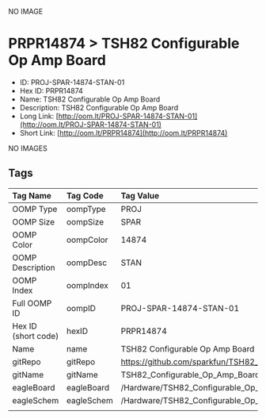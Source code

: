 


  
NO IMAGE  
# PRPR14874 > TSH82 Configurable Op Amp Board

- ID: PROJ-SPAR-14874-STAN-01
- Hex ID: PRPR14874
- Name: TSH82 Configurable Op Amp Board
- Description: TSH82 Configurable Op Amp Board
- Long Link: [http://oom.lt/PROJ-SPAR-14874-STAN-01](http://oom.lt/PROJ-SPAR-14874-STAN-01)
- Short Link: [http://oom.lt/PRPR14874](http://oom.lt/PRPR14874)
  
NO IMAGES  
## Tags
  

|Tag Name|Tag Code|Tag Value|
| :--- | :--- | :--- |
|OOMP Type|oompType|PROJ|
|OOMP Size|oompSize|SPAR|
|OOMP Color|oompColor|14874|
|OOMP Description|oompDesc|STAN|
|OOMP Index|oompIndex|01|
|Full OOMP ID|oompID|PROJ-SPAR-14874-STAN-01|
|Hex ID (short code)|hexID|PRPR14874|
|Name|name|TSH82 Configurable Op Amp Board|
|gitRepo|gitRepo|https://github.com/sparkfun/TSH82_Configurable_Op_Amp_Board|
|gitName|gitName|TSH82_Configurable_Op_Amp_Board|
|eagleBoard|eagleBoard|/Hardware/TSH82_Configurable_Op_Amp_Board.brd|
|eagleSchem|eagleSchem|/Hardware/TSH82_Configurable_Op_Amp_Board.sch|
||||
